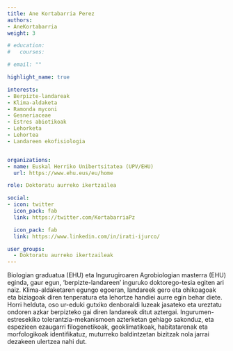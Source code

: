 ```yaml
---
title: Ane Kortabarria Perez
authors:
- AneKortabarria
weight: 3

# education:
#   courses:

# email: ""

highlight_name: true

interests:
- Berpizte-landareak
- Klima-aldaketa
- Ramonda myconi
- Gesneriaceae
- Estres abiotikoak
- Lehorketa
- Lehortea
- Landareen ekofisiologia


organizations:
- name: Euskal Herriko Unibertsitatea (UPV/EHU)
  url: https://www.ehu.eus/eu/home

role: Doktoratu aurreko ikertzailea

social:
- icon: twitter
  icon_pack: fab
  link: https://twitter.com/KortabarriaPz

  icon_pack: fab
  link: https://www.linkedin.com/in/irati-ijurco/

user_groups: 
  - Doktoratu aurreko ikertzaileak
---
```


Biologian graduatua (EHU) eta Ingurugiroaren Agrobiologian masterra (EHU) eginda, gaur egun, ‘berpizte-landareen’ inguruko doktorego-tesia egiten ari naiz. Klima-aldaketaren egungo egoeran, landareek gero eta ohikoagoak eta biziagoak diren tenperatura eta lehortze handiei aurre egin behar diete. Horri helduta, oso ur-eduki gutxiko denboraldi luzeak jasateko eta ureztatu ondoren azkar berpizteko gai diren landareak ditut aztergai. Ingurumen-estresekiko tolerantzia-mekanismoen azterketan gehiago sakonduz, eta espezieen ezaugarri filogenetikoak, geoklimatikoak, habitatarenak eta morfologikoak identifikatuz, muturreko baldintzetan bizitzak nola jarrai dezakeen ulertzea nahi dut.
